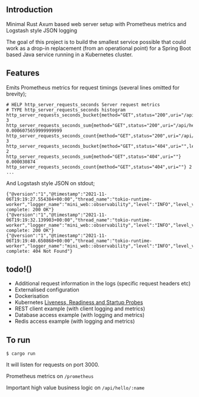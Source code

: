 ## Introduction

Minimal Rust Axum based web server setup with Prometheus metrics and Logstash style JSON logging

The goal of this project is to build the smallest service possible that could work as a drop-in replacement (from an operational point) for a Spring Boot based Java service running in a Kubernetes cluster.

## Features

Emits Prometheus metrics for request timings (several lines omitted for brevity);
```
# HELP http_server_requests_seconds Server request metrics
# TYPE http_server_requests_seconds histogram
http_server_requests_seconds_bucket{method="GET",status="200",uri="/api/hello/:name",le="0.5"} 3
http_server_requests_seconds_sum{method="GET",status="200",uri="/api/hello/:name"} 0.0006075659999999999
http_server_requests_seconds_count{method="GET",status="200",uri="/api/hello/:name"} 3
http_server_requests_seconds_bucket{method="GET",status="404",uri="",le="0.5"} 2
http_server_requests_seconds_sum{method="GET",status="404",uri=""} 0.000030874
http_server_requests_seconds_count{method="GET",status="404",uri=""} 2
...
```

And Logstash style JSON on stdout;
```
{"@version":"1","@timestamp":"2021-11-06T19:19:27.554384+00:00","thread_name":"tokio-runtime-worker","logger_name":"mini_web::observability","level":"INFO","level_value":5,"matched_path":"/api/hello/:name","requested_uri":"/api/hello/world","method":"GET","elapsed_time":0,"status":"200","message":"Request complete: 200 OK"}
{"@version":"1","@timestamp":"2021-11-06T19:19:32.139903+00:00","thread_name":"tokio-runtime-worker","logger_name":"mini_web::observability","level":"INFO","level_value":5,"matched_path":"/prometheus","requested_uri":"/prometheus","method":"GET","elapsed_time":0,"status":"200","message":"Request complete: 200 OK"}
{"@version":"1","@timestamp":"2021-11-06T19:19:40.650868+00:00","thread_name":"tokio-runtime-worker","logger_name":"mini_web::observability","level":"INFO","level_value":5,"requested_uri":"/metrics","method":"GET","elapsed_time":0,"status":"404","message":"Request complete: 404 Not Found"}
```


## todo!()

* Additional request information in the logs (specific request headers etc)
* Externalised configuration
* Dockerisation
* Kubernetes [Liveness, Readiness and Startup Probes](https://kubernetes.io/docs/tasks/configure-pod-container/configure-liveness-readiness-startup-probes/)
* REST client example (with client logging and metrics)
* Database access example (with logging and metrics)
* Redis access example (with logging and metrics)

## To run

```
$ cargo run
```

It will listen for requests on port 3000.

Prometheus metrics on `/prometheus`

Important high value business logic on `/api/hello/:name`